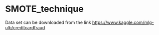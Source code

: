 # SMOTE_technique


 Data set can be downloaded from the link https://www.kaggle.com/mlg-ulb/creditcardfraud
